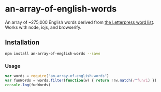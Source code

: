 # an-array-of-english-words

An array of ~275,000 English words derived from [the Letterpress word
list](https://github.com/atebits/Words). Works with node, iojs, and browserify.

## Installation

```sh
npm install an-array-of-english-words --save
```

### Usage

```js
var words = require("an-array-of-english-words")
var funWords = words.filter(function(w) { return !!w.match(/^fun/i) })
console.log(funWords)
```
